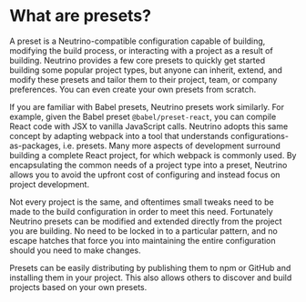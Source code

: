 # What are presets?

A preset is a Neutrino-compatible configuration capable of building, modifying
the build process, or interacting with a project as a result of building.
Neutrino provides a few core presets to quickly get started building some popular project
types, but anyone can inherit, extend, and modify these presets and tailor them to their project,
team, or company preferences. You can even create your own presets from scratch.

If you are familiar with Babel presets, Neutrino presets work similarly. For example,
given the Babel preset `@babel/preset-react`, you can compile React code with JSX
to vanilla JavaScript calls. Neutrino adopts this same concept by adapting webpack into
a tool that understands configurations-as-packages, i.e. presets. Many more aspects of
development surround building a complete React project, for which webpack is commonly used.
By encapsulating the common needs of a project type into a preset, Neutrino allows you to
avoid the upfront cost of configuring and instead focus on project development.

Not every project is the same, and oftentimes small tweaks need to be made to the build
configuration in order to meet this need. Fortunately Neutrino presets can be modified and
extended directly from the project you are building. No need to be locked in to a particular
pattern, and no escape hatches that force you into maintaining the entire configuration should
you need to make changes.

Presets can be easily distributing by publishing them to npm or GitHub and installing them
in your project. This also allows others to discover and build projects based on your own
presets.
